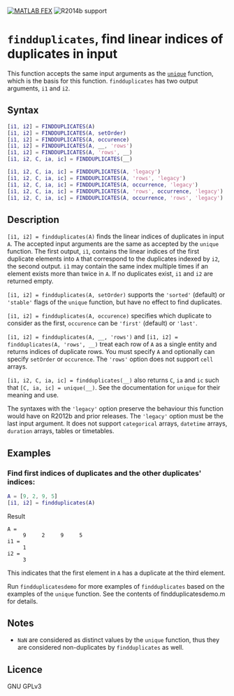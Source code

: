 [![MATLAB FEX](https://img.shields.io/badge/MATLAB%20FEX-findduplicates-blue.svg)](https://mathworks.com/matlabcentral/fileexchange/57532-findduplicates) ![R2014b support](https://img.shields.io/badge/supports-R2014b%20and%20up-brightgreen.svg)

# `findduplicates`, find linear indices of duplicates in input

This function accepts the same input arguments as the [`unique`](http://mathworks.com/help/matlab/ref/unique.html) function, which is the basis for this function. `findduplicates` has two output arguments, `i1` and `i2`.

## Syntax

```MATLAB
[i1, i2] = FINDDUPLICATES(A)
[i1, i2] = FINDDUPLICATES(A, setOrder)
[i1, i2] = FINDDUPLICATES(A, occurence)
[i1, i2] = FINDDUPLICATES(A, __, 'rows')
[i1, i2] = FINDDUPLICATES(A, 'rows', __)
[i1, i2, C, ia, ic] = FINDDUPLICATES(__)

[i1, i2, C, ia, ic] = FINDDUPLICATES(A, 'legacy')
[i1, i2, C, ia, ic] = FINDDUPLICATES(A, 'rows', 'legacy')
[i1, i2, C, ia, ic] = FINDDUPLICATES(A, occurrence, 'legacy')
[i1, i2, C, ia, ic] = FINDDUPLICATES(A, 'rows', occurrence, 'legacy')
[i1, i2, C, ia, ic] = FINDDUPLICATES(A, occurrence, 'rows', 'legacy')
```

## Description

`[i1, i2] = findduplicates(A)` finds the linear indices of duplicates
in input `A`. The accepted input arguments are the same as accepted by
the `unique` function. The first output, `i1`, contains the linear indices
of the first duplicate elements into `A` that correspond to the
duplicates indexed by `i2`, the second output. `i1` may contain the same
index multiple times if an element exists more than twice in `A`. If no
duplicates exist, `i1` and `i2` are returned empty.

`[i1, i2] = findduplicates(A, setOrder)` supports the `'sorted'` (default)
or `'stable'` flags of the `unique` function, but have no effect to find
duplicates.

`[i1, i2] = findduplicates(A, occurence)` specifies which duplicate to
consider as the first, `occurence` can be `'first'` (default) or `'last'`.

`[i1, i2] = findduplicates(A, __, 'rows')` and `[i1, i2] = findduplicates(A, 'rows', __)`
treat each row of `A` as a single entity
and returns indices of duplicate rows. You must specify `A` and
optionally can specify `setOrder` or `occurence`. The `'rows'` option does
not support `cell` arrays.

`[i1, i2, C, ia, ic] = findduplicates(__)` also returns `C`, `ia` and `ic`
such that `[C, ia, ic] = unique(__)`. See the documentation for `unique`
for their meaning and use.

The syntaxes with the `'legacy'` option preserve the behaviour this
function would have on R2012b and prior releases. The `'legacy'` option
must be the last input argument. It does not support `categorical`
arrays, `datetime` arrays, `duration` arrays, tables or timetables.

## Examples

### Find first indices of duplicates and the other duplicates' indices:

```MATLAB
A = [9, 2, 9, 5]
[i1, i2] = findduplicates(A)
```

Result

```
A =
     9     2     9     5
i1 =
     1
i2 =
     3
```

This indicates that the first element in `A` has a duplicate at the
third element.

Run `findduplicatesdemo` for more examples of `findduplicates` based on
the examples of the `unique` function. See the contents of
findduplicatesdemo.m for details.

## Notes

 - `NaN` are considered as distinct values by the `unique` function, thus
 they are considered non-duplicates by `findduplicates` as well.

## Licence

GNU GPLv3
